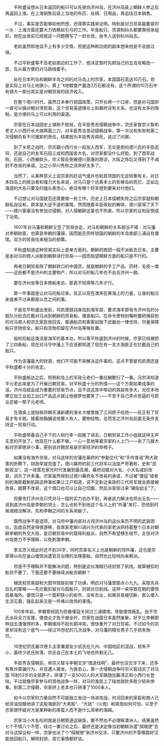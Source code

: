 　　平秋盛设想从日本返回的船只可以先驶向济州岛，在济州岛装上朝鲜人参之后再返回上海，在上海销售后装上当地的布匹、丝绸、日用品，再运往日本销售。

　　不过，事实是否能够如他所想，还得靠实践来证明。特别是对日贸易最要紧的一头：上海方面还要大力依赖赵引弓的工作。毕竟船只、货源和码头都要靠他来组织。他在出发前已经就这一问题撰写了一封长信，由专人送到杭州站去。

　　老赵虽然和他谈不上有多少交情，但是这种刷功勋的副本想来他是不会放过得。

　　不过平秋盛等不及老赵那边的工作了，他决定暂时先把自己的五岛攻略放一放，先从最方便的对马路线着手。

　　处在日本列岛和朝鲜半岛之间的对马岛上的宗家，本国国石高达10万石。但是实际上对马土地狭小，算上飞地粮食产量连2万石都没有。这个所谓的10万石中有很大一部分其实是对朝贸易的经济收入。

　　在整个德川时代，虽然日本奉行锁国政策，只开长崎一个口岸，但是对马国却一直可以搞对朝对清贸易，这个贸易渠道理论上和幕府没有关系，也没有太多的限制。是方便的马上可以利用的渠道。

　　宗家在日本战国史上堪称不倒翁，在丰臣秀吉侵朝战争中，宗氏家督宗义智和老丈人小西行长大搞两面三刀，对丰臣秀吉发动侵朝战争，第一次议和失败和第二次侵朝负有不可推卸的责任，结果因为丰臣秀吉病死，逃过了问罪。

　　到了关原之战时，宗氏跟小西行长一起加入西军，无论是倒向德川氏的丰臣武将，还是自己的友军石田三成和西国各大名，对宗家都没什么好脸。到了西军战败，石田、小西被砍头，宗义智反倒被德川家康的原谅，大阪之阵后又得到了不减封不改易的承诺。比之小早川秀秋之流命好太多了。

　　当然了，从某种意义上说宗家的好运气或许也和其领国的无足轻重有关。对日本四岛上的统治者和强力大名来说，对马只是个远离本土的贫瘠岛屿而已，正如北海道的大名只要及时磕头表忠心，绝没有哪个将军想到要来对付他们。

　　不过想让对马国就范还需要做一些工作。历史上日本侵朝失败之后宗家就和朝鲜私自议和，原本是大逆不道的事情，然而随着丰臣政权的解体，德川家得了天下——德川家康没有参加过侵朝，对入侵朝鲜这事也不热衷，所以宗家的议和反倒成了功劳。

　　1607年对马藩和朝鲜又签了贸易协定，对马和朝鲜的关系相当不错：对马藩对李朝称臣，也算是李朝的藩镇，因而能在同样锁国的朝鲜的半岛南部三浦设有倭馆。双方的贸易往来相当的频繁。

　　平秋盛知道这种贸易实际上是单方面的。朝鲜的商团一般不派船去日本，主要是由对马的商人派船到朝鲜进行贸易——因而指望朝鲜方面的船只是不行的。

　　再者日朝贸易除了朝鲜转口的中国货，就是朝鲜的手工产品、药材、毛皮一类——这些都不是济州的主要物产，所以对马的船几年也不会去济州一趟。

　　要在济州坐等日本商船来访，那真不知得等几年才行。

　　第一件事就是让对马的船过来。反正以现在澳宋在黄海上的力量，让谁的船过来或者不过来都是以念之间的事。

　　于是在平秋盛出发前，司凯德就动身找到海军部，要求海军部电令济州岛的分舰队分批去拦截对马派到朝鲜的贸易船，捕拿船只。在命令里特别嘱咐要把捕获到的对马商人和宗氏家臣放回去，普通船员和乘客如放下武器也一律优待，尽量保障船只货物安全。船只和货物扣留在济州岛等候处置。

　　临检扣船这类活是海军的基本功，所以等平秋盛到济州的时候，宗家已经被抓了三四条船，现在对马守中藩上下应该都知道了现在有一支大海匪正在拦截自己的船只。

　　作为该藩最大的财源，他们不可能不来解决这件事的。这点不管是司凯德还是平秋盛都十分的肯定。

　　平秋盛抵达之后，照例和岛上的军政元老们一番应酬敷衍了一番。冯宗泽知道平元老此来是为了开展日朝贸易，对平秋盛十分的热情——这个方案如果成事的话，济州岛就会成为重要的贸易节点，且不说这其中带动的效益有多大，光在本地建立加工业加工出口产品这点就让他做梦也要笑了——不至于自己弄点苦逼的弓箭业还被一帮子元老喷。

　　在酒桌上就拍板将朝天浦新建的海关大楼里拨了三间房子给他——反正有了贸易才有关税。接着拍胸脯说他要人有人，要物给物，总而言之济州岛前委无条件支持这一贸易行动。

　　平秋盛带着自己手下的人和行李一起搬了进去，日朝贸易工作小组就这样无声无息的开张了。他现在什么都不做，一心一意地等着宗家的人上门——丢了几艘大船对宗家绝非小事，更别说对朝贸易是宗家经济的命根子。

　　如果没有海外贸易，对马这样的穷藩在幕府的“参勤交代”和“手传普请”两大政策的折腾下，财政早就完蛋了。德川幕府的前三代将军以法度严苛著称，史称“武断政治”。这一政策在家光时代发展到最高潮，幕府动辄对大名、小大名减封改易，消灭了许多藩。宗家虽然得到过德川幕府永不改易的承诺，不过被“倭寇”或者别的海匪截断航路这种事如果让江户知道，说不定新近亲政的三代将军就会直接被改易，就算不改易，这个借口也可以让自己切腹，然后派家臣过来“辅佐幼主”了。

　　但要攻打济州岛只凭对马一国的实力也办不到，再者武力解决也师出无名——说到底济州岛是李朝的领土，怎么也轮不到他这个名义上的“外藩”来打，恐怕到时候海贼没解决，先和李朝之间的关系闹崩了。

　　既然战争不是选项，对马府中藩内部对占领济州岛的这伙来历不明的武装团伙，态度自然变得很游移，首席家老柳川调兴为代表的家老派把持着整个日本对朝鲜李朝的外交大局，是日朝贸易中的既得利益派，自然不希望横生枝节，主张对济州岛势力不予理睬，以免刺激李朝。

　　家主宗义成此时还不到30岁，同时宗家名义上也是朝鲜的领外藩，这也是宗家得以向在釜山倭馆派遣官员治理的法理基础，自然也比较倾向亲朝派。

　　但是不予理睬并不能解决问题，特别是这伙海贼已经封锁了航线，就算被扣的船货不要了，下面还要不要继续派船去朝鲜？

　　殖民和贸易部和大图书馆提前做了功课，明白对马藩里那点小九九，采取先兵后礼的策略——先拦截扣留对马国船只，封锁对日航线。这样一来导致在朝的倭馆孤悬海外。倭馆只是一个面积狭小的街市，没有农业，如果贸易被切断，那么倭人生活无着，骚乱起来又是一件难以收场的事情。

　　100多年前，李朝曾经因为防备倭寇关闭过三浦倭馆，导致倭馆叛乱。由于宗氏派兵全力支援，倭馆众才免于被全歼，宗家在战国日本虽然废柴，好歹比李朝那种战五渣强悍的多，李朝维持不起长期冲突，很快重开了对日贸易。不过如今的宗家却没有这个底气——经过16世纪的几次战争，对马藩的精壮男子几乎损失殆尽。

　　16世纪宗氏屡次卷入主家兼盟友少贰氏在九州、中国地区的混战，损失不小，最终少贰氏败落，宗氏自己在本土的飞地也所剩无几。

　　丰臣秀吉侵朝前，命宗义智与李朝交涉“借道伐明”，最终也没交涉下来，还多有欺诈蒙骗行为，并且遭人揭发。为表忠心，第一次侵朝战争时宗义智动员了对马国 16到53岁的全部男子，拼凑了一支5000人的大军跟随加藤清正和小西行长登陆，不过就像宗家参与的其他战争一样，对马的渔民上了陆地就败多胜少损失惨重。到第二次侵朝，宗家拼上老本也只拼凑了1000来人。

　　如今以宗家的力量自然不可能独立发动一场进攻战，何况回来的家臣和商人已经添油加醋地讲了这股海匪的“大黑船”、“大铳”（火炮）和铁炮如何可怕，以至于宗家很怀疑对方是某种新的南蛮人而不是什么简单的海贼。

　　宗家当小大名吃的就是日朝管道这碗饭，要不然也不必理睬澳洲人。结果虽然七个不情八个不愿，经过一番讨论之后，最终还是决定像当初朝鲜派遣“探贼使”去对马试探议和一样，宗家也派了个“探贼使”来济州交涉，只要济州的不管哪路好汉能放回船只，解除封锁，其它事情都好谈。

